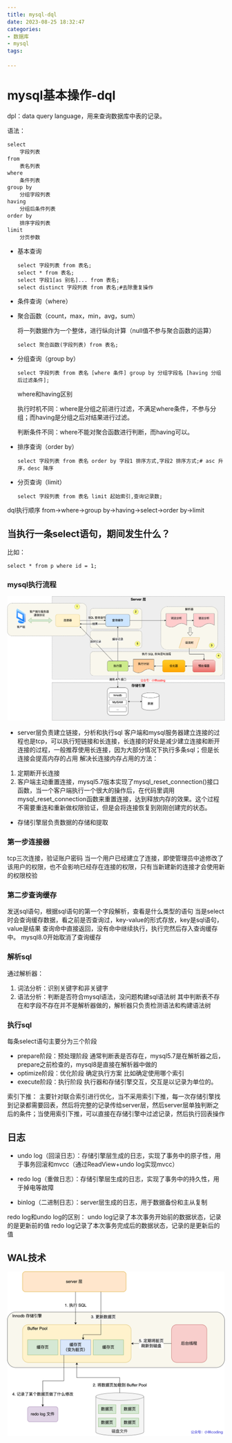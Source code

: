 ```yaml
---
title: mysql-dql
date: 2023-08-25 18:32:47
categories:
- 数据库
- mysql
tags:

---
```


# mysql基本操作-dql

dpl：data query language，用来查询数据库中表的记录。

语法：

```mysql
select 
	字段列表
from
	表名列表
where
	条件列表
group by
	分组字段列表
having
	分组后条件列表
order by
	排序字段列表
limit
	分页参数
```

- 基本查询

  ```mysql
  select 字段列表 from 表名;
  select * from 表名;
  select 字段1[as 别名]... from 表名;
  select distinct 字段列表 from 表名;#去除重复操作
  ```

- 条件查询（where）

- 聚合函数（count，max，min，avg，sum）

  将一列数据作为一个整体，进行纵向计算（null值不参与聚合函数的运算）

  ```mysql
  select 聚合函数(字段列表) from 表名;
  ```

- 分组查询（group by）

  ```mysql
  select 字段列表 from 表名 [where 条件] group by 分组字段名 [having 分组后过滤条件];
  ```

  where和having区别

  执行时机不同：where是分组之前进行过滤，不满足where条件，不参与分组；而having是分组之后对结果进行过滤。

  判断条件不同：where不能对聚合函数进行判断，而having可以。

- 排序查询（order by）

  ```mysql
  select 字段列表 from 表名 order by 字段1 排序方式,字段2 排序方式;# asc 升序，desc 降序
  ```

- 分页查询（limit）

  ```
  select 字段列表 from 表名 limit 起始索引,查询记录数;
  ```

dql执行顺序
from->where->group by->having->select->order by->limit

## 当执行一条select语句，期间发生什么？
比如：
```mysql
select * from p where id = 1;
```
### mysql执行流程

![查询语句执行流程](..\images\mysql查询流程.png)
- server层负责建立链接，分析和执行sql
客户端和mysql服务器建立连接的过程也是tcp，可以执行短链接和长连接，长连接的好处是减少建立连接和断开连接的过程，一般推荐使用长连接，因为大部分情况下执行多条sql；但是长连接会提高内存的占用
解决长连接内存占用的方法：
1. 定期断开长连接
1. 客户端主动重置连接，mysql5.7版本实现了mysql_reset_connection()接口函数，当一个客户端执行一个很大的操作后，在代码里调用mysql_reset_connection函数来重置连接，达到释放内存的效果。这个过程不需要重连和重新做权限验证，但是会将连接恢复到刚刚创建完的状态。
- 存储引擎层负责数据的存储和提取

### 第一步连接器
tcp三次连接，验证账户密码
当一个用户已经建立了连接，即使管理员中途修改了该用户的权限，也不会影响已经存在连接的权限，只有当新建新的连接才会使用新的权限校验

### 第二步查询缓存
发送sql语句，根据sql语句的第一个字段解析，查看是什么类型的语句
当是select时会查询缓存数据，看之前是否查询过，key-value的形式存放，key是sql语句，value是结果
查询命中直接返回，没有命中继续执行，执行完然后存入查询缓存中。
mysql8.0开始取消了查询缓存

### 解析sql
通过解析器：
1. 词法分析：识别关键字和非关键字
2. 语法分析：判断是否符合mysql语法，没问题构建sql语法树
其中判断表不存在和字段不存在并不是解析器做的，解析器只负责检测语法和构建语法树

### 执行sql
每条select语句主要分为三个阶段
- prepare阶段：预处理阶段 通常判断表是否存在，mysql5.7是在解析器之后，prepare之前检查的，mysql8是直接在解析器中做的
- optimize阶段：优化阶段 确定执行方案 比如确定使用哪个索引
- execute阶段：执行阶段 执行器和存储引擎交互，交互是以记录为单位的。

索引下推：
主要针对联合索引进行优化，当不采用索引下推，每一次存储引擎找到记录都需要回表，然后将完整的记录传给server层，然后server层单独判断之后的条件；当使用索引下推，可以直接在存储引擎中过滤记录，然后执行回表操作

## 日志
- undo log（回滚日志）：存储引擎层生成的日志，实现了事务中的原子性，用于事务回滚和mvcc（通过ReadView+undo log实现mvcc）

- redo log（重做日志）：存储引擎层生成的日志，实现了事务中的持久性，用于掉电等故障
- binlog（二进制日志）：server层生成的日志，用于数据备份和主从复制

redo log和undo log的区别：
undo log记录了本次事务开始前的数据状态，记录的是更新前的值
redo log记录了本次事务完成后的数据状态，记录的是更新后的值

## WAL技术

![img](..\images\wal.png)
